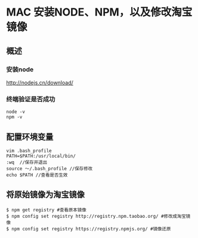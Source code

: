 # MAC 安装NODE、NPM，以及修改淘宝镜像

## 概述
### 安装node
http://nodejs.cn/download/

### 终端验证是否成功
```
node -v
npm -v
```

## 配置环境变量
```
vim .bash_profile  
PATH=$PATH:/usr/local/bin/
:wq  //保存并退出
source ～/.bash_profile //保存修改
echo $PATH //查看是否生效
```

## 将原始镜像为淘宝镜像
```
$ npm get registry #查看原本镜像
$ npm config set registry http://registry.npm.taobao.org/ #修改成淘宝镜像
$ npm config set registry https://registry.npmjs.org/ #镜像还原
```
